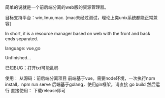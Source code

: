 简单的说就是一个前后端分离的web版的资源管理器。

目标支持平台：win,linux,mac.  [mac未经过测试，理论上类unix系统都能正常兼容]

In short, it is a resource manager based on web with the front and back ends separated.

language: vue,go

Unfinished...

已知BUG：打开txt可能乱码

使用：
  从源码：前后端分离项目
      前端基于vue，需要node环境，一次执行npm install，npm run serve
      后端基于golang，使用gin框架，请直接 go build 然后运行
  直接使用：
        下载release即可

